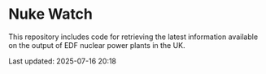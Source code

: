 # Nuke Watch

This repository includes code for retrieving the latest information available on the output of EDF nuclear power plants in the UK.

Last updated: 2025-07-16 20:18